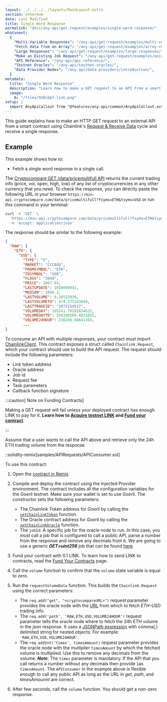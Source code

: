 ```yaml
---
layout: ../../../../layouts/MainLayout.astro
section: ethereum
date: Last Modified
title: Single Word Response
permalink: "docs/any-api/get-request/examples/single-word-response/"
whatsnext:
  {
    "Multi-Variable Responses": "/any-api/get-request/examples/multi-variable-responses/",
    "Fetch data from an Array": "/any-api/get-request/examples/array-response/",
    "Large Responses": "/any-api/get-request/examples/large-responses/",
    "Make an Existing Job Request": "/any-api/get-request/examples/existing-job-request/",
    "API Reference": "/any-api/api-reference/",
    "Testnet Oracles": "/any-api/testnet-oracles/",
    "Data Provider Nodes": "/any-api/data-providers/introduction/",
  }
metadata:
  title: "Single Word Response"
  description: "Learn how to make a GET request to an API from a smart contract, using Chainlink."
  image:
    0: "/files/930cbb7-link.png"
setup: |
  import AnyApiCallout from "@features/any-api/common/AnyApiCallout.astro"
---
```


This guide explains how to make an HTTP GET request to an external API from a smart contract using Chainlink's [Request & Receive Data](/any-api/introduction/) cycle and receive a single response.

<AnyApiCallout callout="prerequisites" />

## Example

This example shows how to:

- Fetch a single word response in a single call.

The [Cryptocompare GET /data/pricemultifull API](https://min-api.cryptocompare.com/documentation?key=Price&cat=multipleSymbolsFullPriceEndpoint) returns the current trading info (price, vol, open, high, low) of any list of cryptocurrencies in any other currency that you need. To check the response, you can directly paste the following URL in your browser `https://min-api.cryptocompare.com/data/pricemultifull?fsyms=ETH&tsyms=USD` or run this command in your terminal:

```bash
curl -X 'GET' \
  'https://min-api.cryptocompare.com/data/pricemultifull?fsyms=ETH&tsyms=USD' \
  -H 'accept: application/json'
```

The response should be similar to the following example:

```json
{
  "RAW": {
    "ETH": {
      "USD": {
        "TYPE": "5",
        "MARKET": "CCCAGG",
        "FROMSYMBOL": "ETH",
        "TOSYMBOL": "USD",
        "FLAGS": "2049",
        "PRICE": 2867.04,
        "LASTUPDATE": 1650896942,
        "MEDIAN": 2866.2,
        "LASTVOLUME": 0.16533939,
        "LASTVOLUMETO": 474.375243849,
        "LASTTRADEID": "1072154517",
        "VOLUMEDAY": 195241.78281014622,
        "VOLUMEDAYTO": 556240560.4621655,
        "VOLUME24HOUR": 236248.94641103,
        ...
}
```

To consume an API with multiple responses, your contract must import [ChainlinkClient](https://github.com/smartcontractkit/chainlink/blob/master/contracts/src/v0.8/ChainlinkClient.sol). This contract exposes a struct called `Chainlink.Request`, which your contract should use to build the API request. The request should include the following parameters:

- Link token address
- Oracle address
- Job id
- Request fee
- Task parameters
- Callback function signature

:::caution[ Note on Funding Contracts]

Making a GET request will fail unless your deployed contract has enough LINK to pay for it. **Learn how to [Acquire testnet LINK](/resources/acquire-link/) and [Fund your contract](/resources/fund-your-contract/)**.

:::

Assume that a user wants to call the API above and retrieve only the 24h ETH trading volume from the response.

::solidity-remix[samples/APIRequests/APIConsumer.sol]

To use this contract:

1. Open the [contract in Remix](https://remix.ethereum.org/#url=https://docs.chain.link/samples/APIRequests/APIConsumer.sol).

1. Compile and deploy the contract using the Injected Provider environment. The contract includes all the configuration variables for the _Goerli_ testnet. Make sure your wallet is set to use _Goerli_. The _constructor_ sets the following parameters:

   - The Chainlink Token address for _Goerli_ by calling the [`setChainlinkToken`](/any-api/api-reference/#setchainlinktoken) function.
   - The Oracle contract address for _Goerli_ by calling the [`setChainlinkOracle`](/any-api/api-reference/#setchainlinkoracle) function.
   - The `jobId`: A specific job for the oracle node to run. In this case, you must call a job that is configured to call a public API, parse a number from the response and remove any decimals from it. We are going to use a generic **_GET>uint256_** job that can be found [here](/any-api/testnet-oracles/#jobs).

1. Fund your contract with 0.1 LINK. To learn how to send LINK to contracts, read the [Fund Your Contracts](/resources/fund-your-contract/) page.

1. Call the `volume` function to confirm that the `volume` state variable is equal to _zero_.

1. Run the `requestVolumeData` function. This builds the `Chainlink.Request` using the correct parameters:

   - The `req.add("get", "<cryptocompareURL>")` request parameter provides the oracle node with the [URL](https://min-api.cryptocompare.com/data/pricemultifull?fsyms=ETH&tsyms=USD) from which to fetch _ETH-USD_ trading info.
   - The `req.add('path', 'RAW,ETH,USD,VOLUME24HOUR')` request parameter tells the oracle node where to fetch the 24h ETH volume in the _json_ response. It uses a [JSONPath expression](https://jsonpath.com/) with comma(,) delimited string for nested objects. For example: `'RAW,ETH,USD,VOLUME24HOUR'`.
   - The `req.addInt('times', timesAmount)` request parameter provides the oracle node with the multiplier `timesAmount` by which the fetched volume is multiplied. Use this to remove any decimals from the volume. **_Note_**: The `times` parameter is mandatory. If the API that you call returns a number without any decimals then provide `1`as `timesAmount`.
     The `APIConsumer` in the example above is flexible enough to call any public API as long as the URL in _get_, _path_, and _timesAmounnt_ are correct.

1. After few seconds, call the `volume` function. You should get a non-zero response.

<AnyApiCallout callout="common" />
